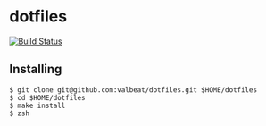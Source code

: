 # dotfiles

[![Build Status](https://travis-ci.com/valbeat/dotfiles.svg?branch=master)](https://travis-ci.com/valbeat/dotfiles)

## Installing

```shell
$ git clone git@github.com:valbeat/dotfiles.git $HOME/dotfiles
$ cd $HOME/dotfiles
$ make install
$ zsh
```
